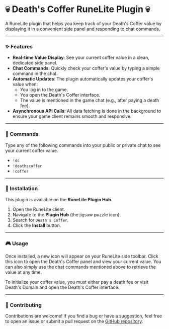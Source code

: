 # 💀 Death's Coffer RuneLite Plugin 💀

<!-- [![Plugin Hub](https://runelite.net/plugin-hub/img/Death's%20Coffer.svg)](https://runelite.net/plugin-hub/show/deathscoffer) -->

A RuneLite plugin that helps you keep track of your Death's Coffer value by displaying it in a convenient side panel and responding to chat commands.

---

### ✨ Features

* **Real-time Value Display**: See your current coffer value in a clean, dedicated side panel.
* **Chat Commands**: Quickly check your coffer's value by typing a simple command in the chat.
* **Automatic Updates**: The plugin automatically updates your coffer's value when:
    * You log in to the game.
    * You open the Death's Coffer interface.
    * The value is mentioned in the game chat (e.g., after paying a death fee).
* **Asynchronous API Calls**: All data fetching is done in the background to ensure your game client remains smooth and responsive.

---

### 💬 Commands

Type any of the following commands into your public or private chat to see your current coffer value.

* `!dc`
* `!deathscoffer`
* `!coffer`

---

### 🚀 Installation

This plugin is available on the **RuneLite Plugin Hub**.

1.  Open the RuneLite client.
2.  Navigate to the **Plugin Hub** (the jigsaw puzzle icon).
3.  Search for `Death's Coffer`.
4.  Click the **Install** button.

---

### 🎮 Usage

Once installed, a new icon will appear on your RuneLite side toolbar. Click this icon to open the Death's Coffer panel and view your current value. You can also simply use the chat commands mentioned above to retrieve the value at any time.

To initialize your coffer value, you must either pay a death fee or visit Death's Domain and open the Death's Coffer
interface.

---

### 🤝 Contributing

Contributions are welcome! If you find a bug or have a suggestion, feel free to open an issue or submit a pull request
on the [GitHub repository](https://github.com/NSammut/Death-s-Coffer).